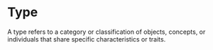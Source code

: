 # Type

 A type refers to a category or classification of objects, concepts, or individuals that share specific characteristics or traits. 